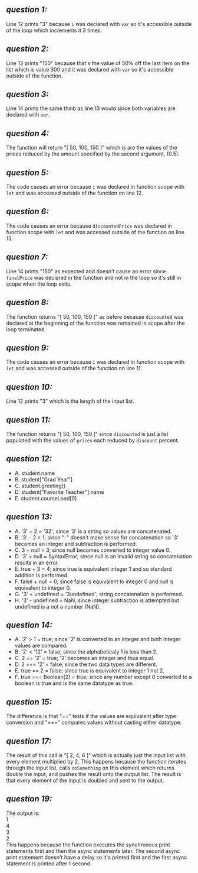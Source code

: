 ## *question 1:*
Line 12 prints "3" because <code>i</code> was declared with <code>var</code> so it's accessible outside of the loop which increments it  3 times.

## *question 2:*
Line 13 prints "150" because that's the value of 50% off the last item on the list which is value 300 and it was declared with <code>var</code> so it's accessible outside of the function.

## *question 3:*
Line 14 prints the same thinb as line 13 would since both variables are declared with <code>var</code>.

## *question 4:*
The function will return "[ 50, 100, 150 ]" which is are the values of the prices reduced by the amount specified by the second argument, (0.5).

## *question 5:*
The code causes an error because <code>i</code> was declared in function scope with <code>let</code> and was accessed outside of the function on line 12.

## *question 6:*
The code causes an error because <code>discountedPrice</code> was declared in function scope with <code>let</code> and was accessed outside of the function on line 13.

## *question 7:*
Line 14 prints "150" as expected and doesn't cause an error since <code>finalPrice</code> was declared in the function and not in the loop so it's still in scope when the loop exits.

## *question 8:*
The function returns "[ 50, 100, 150 ]" as before because <code>discounted</code> was declared at the beginning of the function was remained in scope after the loop terminated.

## *question 9:*
The code causes an error because <code>i</code> was declared in function scope with <code>let</code> and was accessed outside of the function on line 11.

## *question 10:*
Line 12 prints "3" which is the length of the input list.

## *question 11:*
The function returns "[ 50, 100, 150 ]" since <code>discounted</code> is just a list populated with the values of <code>prices</code> each reduced by <code>discount</code> percent.

## *question 12:*

* A. student.name
* B. student["Grad Year"]
* C. student.greeting()
* D. student["Favorite Teacher"].name
* E. student.courseLoad[0]

## *question 13:*
* A. '3' + 2 = '32'; since '3' is a string so values are concatenated.
* B. '3' - 2 = 1; since "-" doesn't make sense for concatenation so '3' becomes an integer and subtraction is performed.
* C. 3 + null = 3; since null becomes converted to integer value 0.
* D. ‘3’ + null = SyntaxError; since null is an invalid string so concatenation results in an error.
* E. true + 3 = 4; since true is equivalent integer 1 and so standard addition is performed.
* F. false + null = 0; since false is equivalent to integer 0 and null is equivalent to integer 0.
* G. '3' + undefined = '3undefined'; string concatenation is performed.
* H. '3' - undefined = NaN; since integer subtraction is attempted but undefined is a not a number (NaN).

## *question 14:*
* A. ‘2’ > 1 = true; since '2' is converted to an integer and both integer values are compared.
* B. '2' < '12' = false; since the  alphabeticaly 1 is less than 2.
* C. 2 == '2' = true; '2' becomes an integer and thus equal.
* D. 2 === '2' = false; since the two data types are different.
* E. true == 2 = false; since true is equivalent to integer 1 not 2.
* F. true === Boolean(2) = true; since any number except 0 converted to a boolean is true and is the same datatype as true.

## *question 15:*
The difference is that "==" tests if the values are equivalent after type conversion and "===" compares values without casting either datatype.

## *question 17:*
The result of this call is "[ 2, 4, 6 ]" which is actually just the input list with every element multiplied by 2. This happens because the function iterates through the input list, calls <code>doSomething</code> on this element which returns double the input, and pushes the result onto the output list. The result is that every element of the input is doubled and sent to the output.

## *question 19:*
The output is: <br>1<br>4<br>3<br>2<br> This happens because the function executes the synchronous print statements first and then the async statements later. The second async print statement doesn't have a delay so it's printed first and the first async statement is printed after 1 second.
